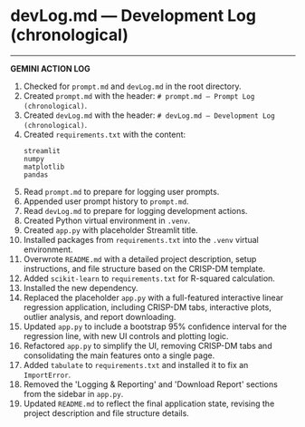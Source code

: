 # devLog.md — Development Log (chronological)

---
**GEMINI ACTION LOG**
1.  Checked for `prompt.md` and `devLog.md` in the root directory.
2.  Created `prompt.md` with the header: `# prompt.md — Prompt Log (chronological)`.
3.  Created `devLog.md` with the header: `# devLog.md — Development Log (chronological)`.
4.  Created `requirements.txt` with the content:
    ```
    streamlit
    numpy
    matplotlib
    pandas
    ```
5.  Read `prompt.md` to prepare for logging user prompts.
6.  Appended user prompt history to `prompt.md`.
7.  Read `devLog.md` to prepare for logging development actions.
8.  Created Python virtual environment in `.venv`.
9.  Created `app.py` with placeholder Streamlit title.
10. Installed packages from `requirements.txt` into the `.venv` virtual environment.
11. Overwrote `README.md` with a detailed project description, setup instructions, and file structure based on the CRISP-DM template.
12. Added `scikit-learn` to `requirements.txt` for R-squared calculation.
13. Installed the new dependency.
14. Replaced the placeholder `app.py` with a full-featured interactive linear regression application, including CRISP-DM tabs, interactive plots, outlier analysis, and report downloading.
15. Updated `app.py` to include a bootstrap 95% confidence interval for the regression line, with new UI controls and plotting logic.
16. Refactored `app.py` to simplify the UI, removing CRISP-DM tabs and consolidating the main features onto a single page.
17. Added `tabulate` to `requirements.txt` and installed it to fix an `ImportError`.
18. Removed the 'Logging & Reporting' and 'Download Report' sections from the sidebar in `app.py`.
19. Updated `README.md` to reflect the final application state, revising the project description and file structure details.
